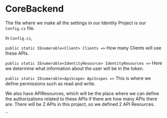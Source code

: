 # CoreBackend

The file where we make all the settings in our Identity Project is our `Config.cs` file.

In `Config.cs`,

`public static IEnumerable<Client> Clients =>` How many Clients will use these APIs.


`public static IEnumerable<IdentityResource> IdentityResources =>` Here we determine what information about the user will be in the token.


`public static IEnumerable<ApiScope> ApiScopes =>` This is where we define permissions such as read and write.


 We also have APIResources, which will be the place where we can define the authorizations related to these APIs if there are how many APIs there are.
 There will be 2 APIs in this project, so we defined 2 API Resources.

`` 
